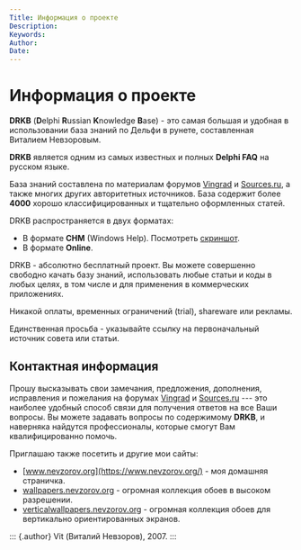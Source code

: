 ```yaml
---
Title: Информация о проекте
Description: 
Keywords: 
Author: 
Date:
---
```


Информация о проекте
====================

**DRKB** (**D**elphi **R**ussian **K**nowledge **B**ase) - это самая
большая и удобная в использовании база знаний по Дельфи в рунете,
составленная Виталием Невзоровым.

**DRKB** является одним из самых известных и полных **Delphi FAQ** на
русском языке.

База знаний составлена по материалам форумов
[Vingrad](https://forum.vingrad.ru/ "Перейти на форумы Vingrad") и
[Sources.ru](https://forum.sources.ru/ "Перейти на форумы Исходников"),
а также многих других авторитетных источников. База содержит более
**4000** хорошо классифицированных и тщательно оформленных статей.

DRKB распространяется в двух форматах:

-   В формате **CHM** (Windows Help). Посмотреть
    [скриншот](screen5.png "Скриншот #5: DRKB, CHM-формат").
-   В формате **Online**.

DRKB - абсолютно бесплатный проект. Вы можете совершенно свободно
качать базу знаний, использовать любые статьи и коды в любых целях, в
том числе и для применения в коммерческих приложениях.

Никакой оплаты, временных ограничений (trial), shareware или рекламы.

Единственная просьба - указывайте ссылку на первоначальный источник
совета или статьи.


Контактная информация
---------------------

Прошу высказывать свои замечания, предложения, дополнения, исправления
и пожелания на форумах
[Vingrad](https://forum.vingrad.ru/ "Перейти на форумы Vingrad") и
[Sources.ru](https://forum.sources.ru/ "Перейти на форумы Исходников")
--- это наиболее удобный способ связи для получения ответов на все Ваши
вопросы. Вы можете задавать вопросы по содержимому **DRKB**, и наверняка
найдутся профессионалы, которые смогут Вам квалифицированно помочь.

Приглашаю также посетить и другие мои сайты:

-   [www.nevzorov.org](https://www.nevzorov.org/) - моя домашняя страничка.
-   [wallpapers.nevzorov.org](https://wallpapers.nevzorov.org/) - огромная
    коллекция обоев в высоком разрешении.
-   [verticalwallpapers.nevzorov.org](https://verticalwallpapers.nevzorov.org/) -
    огромная коллекция обоев для вертикально ориентированных экранов.

::: {.author}
Vit (Виталий Невзоров), 2007.
:::
